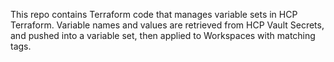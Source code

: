 This repo contains Terraform code that manages variable sets in HCP Terraform.
Variable names and values are retrieved from HCP Vault Secrets, and pushed into a variable set, then applied to Workspaces with matching tags.
